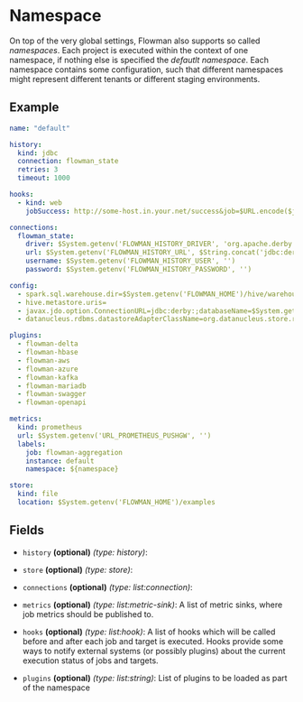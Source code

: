 # Namespace

On top of the very global settings, Flowman also supports so called *namespaces*. Each project is executed within the
context of one namespace, if nothing else is specified the *defautlt namespace*. Each namespace contains some 
configuration, such that different namespaces might represent different tenants or different staging environments.

## Example
```yaml
name: "default"

history:
  kind: jdbc
  connection: flowman_state
  retries: 3
  timeout: 1000

hooks:
  - kind: web
    jobSuccess: http://some-host.in.your.net/success&job=$URL.encode($job)&force=$force

connections:
  flowman_state:
    driver: $System.getenv('FLOWMAN_HISTORY_DRIVER', 'org.apache.derby.jdbc.EmbeddedDriver')
    url: $System.getenv('FLOWMAN_HISTORY_URL', $String.concat('jdbc:derby:', $System.getenv('FLOWMAN_HOME'), '/logdb;create=true'))
    username: $System.getenv('FLOWMAN_HISTORY_USER', '')
    password: $System.getenv('FLOWMAN_HISTORY_PASSWORD', '')

config:
  - spark.sql.warehouse.dir=$System.getenv('FLOWMAN_HOME')/hive/warehouse
  - hive.metastore.uris=
  - javax.jdo.option.ConnectionURL=jdbc:derby:;databaseName=$System.getenv('FLOWMAN_HOME')/hive/db;create=true
  - datanucleus.rdbms.datastoreAdapterClassName=org.datanucleus.store.rdbms.adapter.DerbyAdapter

plugins:
  - flowman-delta
  - flowman-hbase
  - flowman-aws
  - flowman-azure
  - flowman-kafka
  - flowman-mariadb
  - flowman-swagger
  - flowman-openapi

metrics:
  kind: prometheus
  url: $System.getenv('URL_PROMETHEUS_PUSHGW', '')
  labels:
    job: flowman-aggregation
    instance: default
    namespace: ${namespace}

store:
  kind: file
  location: $System.getenv('FLOWMAN_HOME')/examples
```

## Fields

* `history` **(optional)** *(type: history)*:

* `store` **(optional)** *(type: store)*:

* `connections` **(optional)** *(type: list:connection)*:

* `metrics` **(optional)** *(type: list:metric-sink)*:
A list of metric sinks, where job metrics should be published to.

* `hooks` **(optional)** *(type: list:hook)*:
A list of hooks which will be called before and after each job and target is executed. Hooks provide some ways to
notify external systems (or possibly plugins) about the current execution status of jobs and targets.

* `plugins` **(optional)** *(type: list:string)*:
List of plugins to be loaded as part of the namespace
